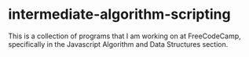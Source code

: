 # intermediate-algorithm-scripting
This is a collection of programs that I am working on at FreeCodeCamp, specifically in the Javascript Algorithm and Data Structures section.
